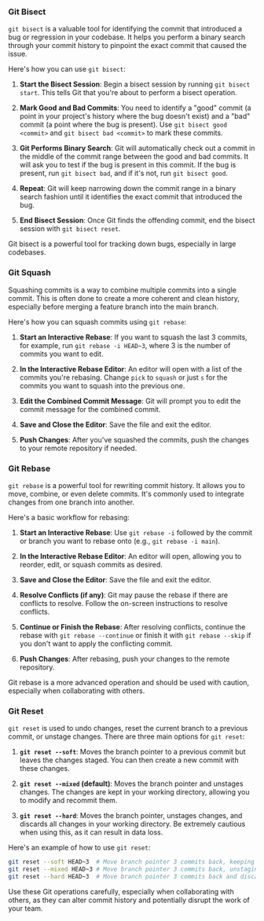 ### Git Bisect

`git bisect` is a valuable tool for identifying the commit that introduced a bug or regression in your codebase. It helps you perform a binary search through your commit history to pinpoint the exact commit that caused the issue.

Here's how you can use `git bisect`:

1. **Start the Bisect Session**: Begin a bisect session by running `git bisect start`. This tells Git that you're about to perform a bisect operation.

2. **Mark Good and Bad Commits**: You need to identify a "good" commit (a point in your project's history where the bug doesn't exist) and a "bad" commit (a point where the bug is present). Use `git bisect good <commit>` and `git bisect bad <commit>` to mark these commits.

3. **Git Performs Binary Search**: Git will automatically check out a commit in the middle of the commit range between the good and bad commits. It will ask you to test if the bug is present in this commit. If the bug is present, run `git bisect bad`, and if it's not, run `git bisect good`.

4. **Repeat**: Git will keep narrowing down the commit range in a binary search fashion until it identifies the exact commit that introduced the bug.

5. **End Bisect Session**: Once Git finds the offending commit, end the bisect session with `git bisect reset`.

Git bisect is a powerful tool for tracking down bugs, especially in large codebases.

### Git Squash

Squashing commits is a way to combine multiple commits into a single commit. This is often done to create a more coherent and clean history, especially before merging a feature branch into the main branch.

Here's how you can squash commits using `git rebase`:

1. **Start an Interactive Rebase**: If you want to squash the last 3 commits, for example, run `git rebase -i HEAD~3`, where 3 is the number of commits you want to edit.

2. **In the Interactive Rebase Editor**: An editor will open with a list of the commits you're rebasing. Change `pick` to `squash` or just `s` for the commits you want to squash into the previous one.

3. **Edit the Combined Commit Message**: Git will prompt you to edit the commit message for the combined commit.

4. **Save and Close the Editor**: Save the file and exit the editor.

5. **Push Changes**: After you've squashed the commits, push the changes to your remote repository if needed.

### Git Rebase

`git rebase` is a powerful tool for rewriting commit history. It allows you to move, combine, or even delete commits. It's commonly used to integrate changes from one branch into another.

Here's a basic workflow for rebasing:

1. **Start an Interactive Rebase**: Use `git rebase -i` followed by the commit or branch you want to rebase onto (e.g., `git rebase -i main`).

2. **In the Interactive Rebase Editor**: An editor will open, allowing you to reorder, edit, or squash commits as desired.

3. **Save and Close the Editor**: Save the file and exit the editor.

4. **Resolve Conflicts (if any)**: Git may pause the rebase if there are conflicts to resolve. Follow the on-screen instructions to resolve conflicts.

5. **Continue or Finish the Rebase**: After resolving conflicts, continue the rebase with `git rebase --continue` or finish it with `git rebase --skip` if you don't want to apply the conflicting commit.

6. **Push Changes**: After rebasing, push your changes to the remote repository.

Git rebase is a more advanced operation and should be used with caution, especially when collaborating with others.

### Git Reset

`git reset` is used to undo changes, reset the current branch to a previous commit, or unstage changes. There are three main options for `git reset`:

1. **`git reset --soft`**: Moves the branch pointer to a previous commit but leaves the changes staged. You can then create a new commit with these changes.

2. **`git reset --mixed` (default)**: Moves the branch pointer and unstages changes. The changes are kept in your working directory, allowing you to modify and recommit them.

3. **`git reset --hard`**: Moves the branch pointer, unstages changes, and discards all changes in your working directory. Be extremely cautious when using this, as it can result in data loss.

Here's an example of how to use `git reset`:

```bash
git reset --soft HEAD~3  # Move branch pointer 3 commits back, keeping changes staged
git reset --mixed HEAD~3 # Move branch pointer 3 commits back, unstaging changes
git reset --hard HEAD~3  # Move branch pointer 3 commits back and discard changes
```

Use these Git operations carefully, especially when collaborating with others, as they can alter commit history and potentially disrupt the work of your team.
